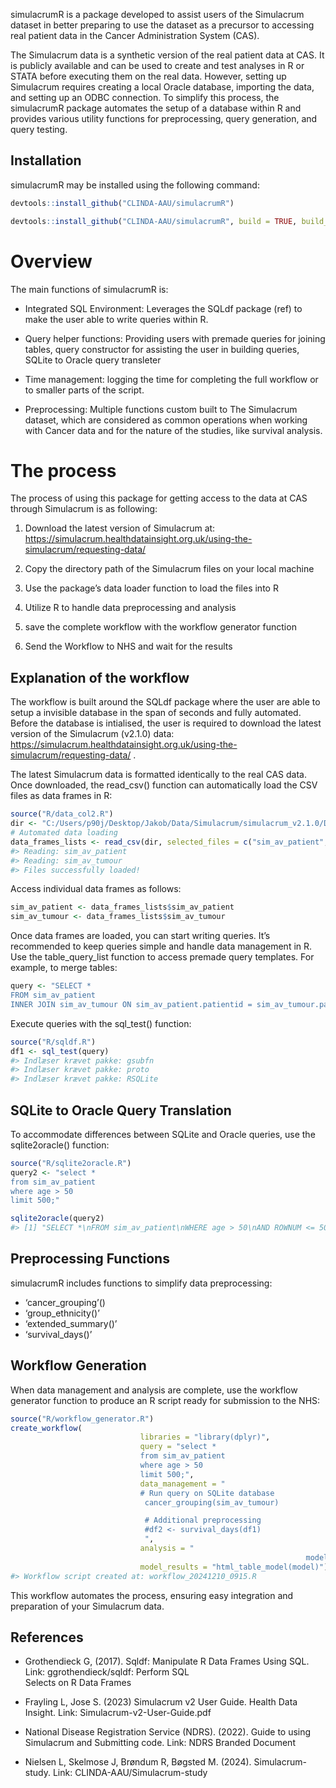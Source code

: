 
<!-- README.md is generated from README.Rmd. Please edit that file -->

simulacrumR is a package developed to assist users of the Simulacrum
dataset in better preparing to use the dataset as a precursor to
accessing real patient data in the Cancer Administration System (CAS).

The Simulacrum data is a synthetic version of the real patient data at
CAS. It is publicly available and can be used to create and test
analyses in R or STATA before executing them on the real data. However,
setting up Simulacrum requires creating a local Oracle database,
importing the data, and setting up an ODBC connection. To simplify this
process, the simulacrumR package automates the setup of a database
within R and provides various utility functions for preprocessing, query
generation, and query testing.

## Installation

simulacrumR may be installed using the following command:

``` r
devtools::install_github("CLINDA-AAU/simulacrumR") 

devtools::install_github("CLINDA-AAU/simulacrumR", build = TRUE, build_opts = c("--no-resave-data", "--no-manual"))
```

# Overview

The main functions of simulacrumR is:

- Integrated SQL Environment: Leverages the SQLdf package (ref) to make
  the user able to write queries within R.

- Query helper functions: Providing users with premade queries for
  joining tables, query constructor for assisting the user in building
  queries, SQLite to Oracle query transleter

- Time management: logging the time for completing the full workflow or
  to smaller parts of the script.

- Preprocessing: Multiple functions custom built to The Simulacrum
  dataset, which are considered as common operations when working with
  Cancer data and for the nature of the studies, like survival analysis.

# The process

The process of using this package for getting access to the data at CAS
through Simulacrum is as following:

1)  Download the latest version of Simulacrum at:
    <https://simulacrum.healthdatainsight.org.uk/using-the-simulacrum/requesting-data/>

2)  Copy the directory path of the Simulacrum files on your local
    machine

3)  Use the package’s data loader function to load the files into R

4)  Utilize R to handle data preprocessing and analysis

5)  save the complete workflow with the workflow generator function

6)  Send the Workflow to NHS and wait for the results

## Explanation of the workflow

The workflow is built around the SQLdf package where the user are able
to setup a invisible database in the span of seconds and fully
automated. Before the database is intialised, the user is required to
download the latest version of the Simulacrum (v2.1.0) data:
<https://simulacrum.healthdatainsight.org.uk/using-the-simulacrum/requesting-data/>
.

The latest Simulacrum data is formatted identically to the real CAS
data. Once downloaded, the read_csv() function can automatically load
the CSV files as data frames in R:

``` r
source("R/data_col2.R")
dir <- "C:/Users/p90j/Desktop/Jakob/Data/Simulacrum/simulacrum_v2.1.0/Data/"
# Automated data loading 
data_frames_lists <- read_csv(dir, selected_files = c("sim_av_patient", "sim_av_tumour")) 
#> Reading: sim_av_patient
#> Reading: sim_av_tumour
#> Files successfully loaded!
```

Access individual data frames as follows:

``` r
sim_av_patient <- data_frames_lists$sim_av_patient
sim_av_tumour <- data_frames_lists$sim_av_tumour
```

Once data frames are loaded, you can start writing queries. It’s
recommended to keep queries simple and handle data management in R. Use
the table_query_list function to access premade query templates. For
example, to merge tables:

``` r
query <- "SELECT *
FROM sim_av_patient
INNER JOIN sim_av_tumour ON sim_av_patient.patientid = sim_av_tumour.patientid;"
```

Execute queries with the sql_test() function:

``` r
source("R/sqldf.R")
df1 <- sql_test(query)
#> Indlæser krævet pakke: gsubfn
#> Indlæser krævet pakke: proto
#> Indlæser krævet pakke: RSQLite
```

## SQLite to Oracle Query Translation

To accommodate differences between SQLite and Oracle queries, use the
sqlite2oracle() function:

``` r
source("R/sqlite2oracle.R")
query2 <- "select *
from sim_av_patient
where age > 50
limit 500;"

sqlite2oracle(query2)
#> [1] "SELECT *\nFROM sim_av_patient\nWHERE age > 50\nAND ROWNUM <= 500;"
```

## Preprocessing Functions

simulacrumR includes functions to simplify data preprocessing:

- ‘cancer_grouping’()
- ‘group_ethnicity()’
- ‘extended_summary()’
- ‘survival_days()’

## Workflow Generation

When data management and analysis are complete, use the workflow
generator function to produce an R script ready for submission to the
NHS:

``` r
source("R/workflow_generator.R")
create_workflow(
                             libraries = "library(dplyr)",
                             query = "select * 
                             from sim_av_patient
                             where age > 50
                             limit 500;",
                             data_management = "
                             # Run query on SQLite database
                              cancer_grouping(sim_av_tumour)

                              # Additional preprocessing
                              #df2 <- survival_days(df1)
                              ",
                             analysis = "
                                                                  model = glm(x ~ x1 + x2 + x3, data=data)",
                             model_results = "html_table_model(model)")
#> Workflow script created at: workflow_20241210_0915.R
```

This workflow automates the process, ensuring easy integration and
preparation of your Simulacrum data.

## References

- Grothendieck G, (2017). Sqldf: Manipulate R Data Frames Using SQL.
  Link: ggrothendieck/sqldf: Perform SQL  
  Selects on R Data Frames

- Frayling L, Jose S. (2023) Simulacrum v2 User Guide. Health Data
  Insight. Link: Simulacrum-v2-User-Guide.pdf

- National Disease Registration Service (NDRS). (2022). Guide to using
  Simulacrum and Submitting code. Link: NDRS Branded Document

- Nielsen L, Skelmose J, Brøndum R, Bøgsted M. (2024). Simulacrum-study.
  Link: CLINDA-AAU/Simulacrum-study
